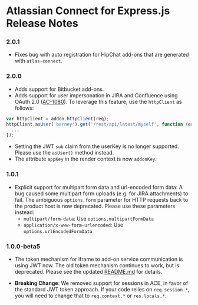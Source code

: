# Atlassian Connect for Express.js Release Notes

### 2.0.1

* Fixes bug with auto registration for HipChat add-ons that are generated with `atlas-connect`.

### 2.0.0

* Adds support for Bitbucket add-ons.
* Adds support for user impersonation in JIRA and Confluence using OAuth 2.0 
([AC-1080](https://ecosystem.atlassian.net/browse/AC-1080)).
To leverage this feature, use the `httpClient` as follows:

```javascript
var httpClient = addon.httpClient(req);
httpClient.asUser('barney').get('/rest/api/latest/myself', function (err, res, body) {
  ...
});
```

* Setting the JWT `sub` claim from the userKey is no longer supported. Please use the `asUser()` method instead.
* The attribute `appKey` in the render context is now `addonKey`.

### 1.0.1

* Explicit support for multipart form data and url-encoded form data: A bug caused some multipart form uploads (e.g. 
for JIRA attachments) to fail. The ambiguous `options.form` parameter for HTTP requests back to the product host is 
now deprecated. Please use these parameters instead:
    * `multipart/form-data`: Use `options.multipartFormData`
    * `application/x-www-form-urlencoded`: Use `options.urlEncodedFormData`

### 1.0.0-beta5

* The token mechanism for iframe to add-on service communication is using JWT now. The old token mechanism continues to
work, but is deprecated. Please see the updated [README.md](README.md) for details.

* __Breaking Change__: We removed support for sessions in ACE, in favor of the standard JWT token approach. 
If your code relies on `req.session.*`, you will need to change that to `req.context.*` or `res.locals.*`.

